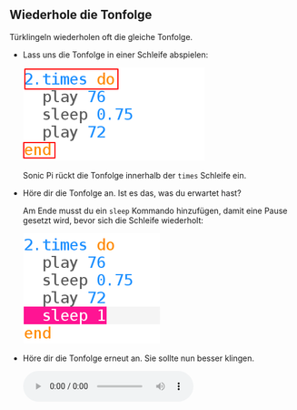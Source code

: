 ## Wiederhole die Tonfolge

Türklingeln wiederholen oft die gleiche Tonfolge.

+ Lass uns die Tonfolge in einer Schleife abspielen:
    
    ![Screenshot](images/tune-times.png)
    
    Sonic Pi rückt die Tonfolge innerhalb der `times` Schleife ein.

+ Höre dir die Tonfolge an. Ist es das, was du erwartet hast?
    
    Am Ende musst du ein `sleep` Kommando hinzufügen, damit eine Pause gesetzt wird, bevor sich die Schleife wiederholt:
    
    ![Screenshot](images/tune-sleep2.png)

+ Höre dir die Tonfolge erneut an. Sie sollte nun besser klingen.
    
    <div id="audio-preview" class="pdf-hidden">
    <audio controls preload> 
      <source src="resources/doorbell-2.mp3" type="audio/mpeg"> 
    Ihr Browser unterstützt das <code>Audio-</code> Element nicht. 
    </audio>
    </div>